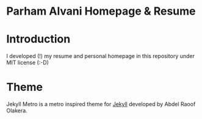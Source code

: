 Parham Alvani Homepage & Resume
===============================
# Introduction
I developed (!) my resume and personal homepage in this repository under MIT license (:-D)

# Theme
Jekyll Metro is a metro inspired theme for [Jekyll](http://jekyllrb.com) developed by Abdel Raoof Olakera.
